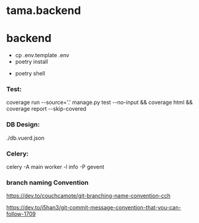 # tama.backend
# backend

- cp .env.template .env
- poetry install
<!-- - docker compose up -d -->
- poetry shell
### Test:

coverage run --source='.' manage.py test --no-input && coverage html && coverage report --skip-covered

### DB Design:

./db.vuerd.json

### Celery:

celery -A main worker -l info -P gevent

### branch naming Convention

https://dev.to/couchcamote/git-branching-name-convention-cch

https://dev.to/i5han3/git-commit-message-convention-that-you-can-follow-1709
